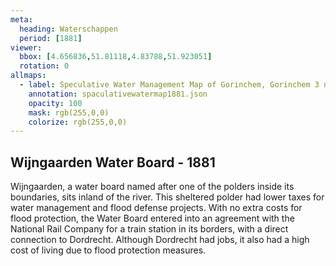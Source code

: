 ```yaml
---
meta:
  heading: Waterschappen
  period: [1881]
viewer:
  bbox: [4.656836,51.81118,4.83788,51.923051]
  rotation: 0
allmaps:
  - label: Speculative Water Management Map of Gorinchem, Gorinchem 3 no. 38. First Edition, series 1, 2023.  555 x 690 mm. Scale 1:10000. The Berlage. Based on Water Management Map 38 Gorinchem 3. First Edition, series 1, 1881. 690 x 555 mm. Scale 1:10000. Rijkswaterstaat.
    annotation: spaculativewatermap1881.json
    opacity: 100
    mask: rgb(255,0,0)
    colorize: rgb(255,0,0)
---
```


## Wijngaarden Water Board - 1881

Wijngaarden, a water board named after one of the polders inside its boundaries, sits inland of the river. This sheltered polder had lower taxes for water management and flood defense projects. With no extra costs for flood protection, the Water Board entered into an agreement with the National Rail Company for a train station in its borders, with a direct connection to Dordrecht.  Although Dordrecht had jobs, it also had a high cost of living due to flood protection measures.
